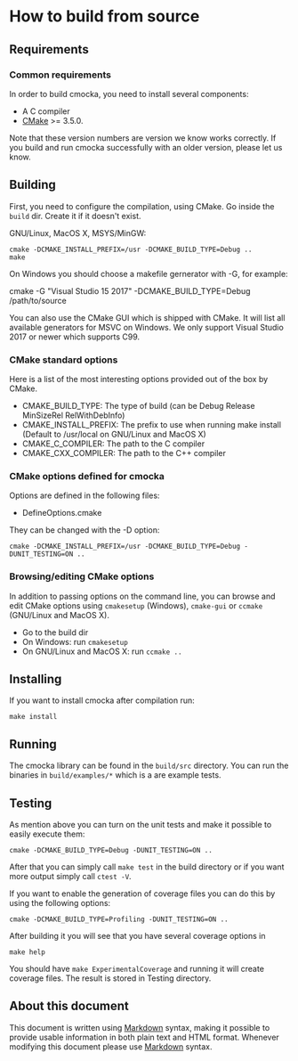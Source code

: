 # How to build from source

## Requirements

### Common requirements

In order to build cmocka, you need to install several components:

- A C compiler
- [CMake](http://www.cmake.org) >= 3.5.0.

Note that these version numbers are version we know works correctly. If you
build and run cmocka successfully with an older version, please let us know.

## Building
First, you need to configure the compilation, using CMake. Go inside the
`build` dir. Create it if it doesn't exist.

GNU/Linux, MacOS X, MSYS/MinGW:

    cmake -DCMAKE_INSTALL_PREFIX=/usr -DCMAKE_BUILD_TYPE=Debug ..
    make

On Windows you should choose a makefile gernerator with -G, for example:

   cmake -G "Visual Studio 15 2017" -DCMAKE_BUILD_TYPE=Debug /path/to/source

You can also use the CMake GUI which is shipped with CMake. It will list all
available generators for MSVC on Windows. We only support Visual Studio 2017
or newer which supports C99.

### CMake standard options
Here is a list of the most interesting options provided out of the box by
CMake.

- CMAKE_BUILD_TYPE:     The type of build (can be Debug Release MinSizeRel
                        RelWithDebInfo)
- CMAKE_INSTALL_PREFIX: The prefix to use when running make install (Default
                        to /usr/local on GNU/Linux and MacOS X)
- CMAKE_C_COMPILER:     The path to the C compiler
- CMAKE_CXX_COMPILER:   The path to the C++ compiler

### CMake options defined for cmocka

Options are defined in the following files:

- DefineOptions.cmake

They can be changed with the -D option:

`cmake -DCMAKE_INSTALL_PREFIX=/usr -DCMAKE_BUILD_TYPE=Debug -DUNIT_TESTING=ON ..`

### Browsing/editing CMake options

In addition to passing options on the command line, you can browse and edit
CMake options using `cmakesetup` (Windows), `cmake-gui` or `ccmake` (GNU/Linux
and MacOS X).

- Go to the build dir
- On Windows: run `cmakesetup`
- On GNU/Linux and MacOS X: run `ccmake ..`

## Installing

If you want to install cmocka after compilation run:

    make install

## Running

The cmocka library can be found in the `build/src` directory.
You can run the binaries in `build/examples/*` which is a
are example tests.

## Testing

As mention above you can turn on the unit tests and make it possible to easily
execute them:

`cmake -DCMAKE_BUILD_TYPE=Debug -DUNIT_TESTING=ON ..`

After that you can simply call `make test` in the build directory or if you
want more output simply call `ctest -V`.

If you want to enable the generation of coverage files you can do this by
using the following options:

`cmake -DCMAKE_BUILD_TYPE=Profiling -DUNIT_TESTING=ON ..`

After building it you will see that you have several coverage options in

`make help`

You should have `make ExperimentalCoverage` and running it will create
coverage files. The result is stored in Testing directory.

## About this document

This document is written using [Markdown][] syntax, making it possible to
provide usable information in both plain text and HTML format. Whenever
modifying this document please use [Markdown][] syntax.

[markdown]: http://www.daringfireball.net/projects/markdown
